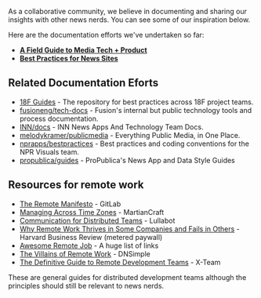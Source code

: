 As a collaborative community, we believe in documenting and sharing our insights with other news nerds. You can see some of our inspiration below.

Here are the documentation efforts we've undertaken so far:

- [**A Field Guide to Media Tech + Product**](/resources/field-guide)
- [**Best Practices for News Sites**](/resources/best-practices)

## Related Documentation Eforts
* [18F Guides](https://pages.18f.gov/guides/) - The repository for best practices across 18F project teams.
* [fusioneng/tech-docs](https://github.com/fusioneng/tech-docs) - Fusion's internal but public technology tools and process documentation.
* [INN/docs](https://github.com/INN/docs) - INN News Apps And Technology Team Docs.
* [melodykramer/publicmedia](https://github.com/melodykramer/publicmedia) - Everything Public Media, in One Place.
* [nprapps/bestpractices](https://github.com/nprapps/bestpractices) - Best practices and coding conventions for the NPR Visuals team.
* [propublica/guides](https://github.com/propublica/guides) - ProPublica's News App and Data Style Guides

## Resources for remote work
* [The Remote Manifesto](https://about.gitlab.com/2015/04/08/the-remote-manifesto/) - GitLab
* [Managing Across Time Zones](http://martiancraft.com/blog/2015/04/managing-time/) - MartianCraft
* [Communication for Distributed Teams](https://www.lullabot.com/articles/communication-for-distributed-teams) - Lullabot
* [Why Remote Work Thrives in Some Companies and Fails in Others](https://hbr.org/2015/03/why-remote-work-thrives-in-some-companies-and-fails-in-others) - Harvard Business Review (metered paywall)
* [Awesome Remote Job](https://github.com/lukasz-madon/awesome-remote-job) - A huge list of links
* [The Villains of Remote Work](https://blog.dnsimple.com/2016/10/the-villains-of-remote-work/) - DNSimple
* [The Definitive Guide to Remote Development Teams](https://x-team.gitbooks.io/remote-team-guide/first-page.html) - X-Team

These are general guides for distributed development teams although the principles should still be relevant to news nerds.
